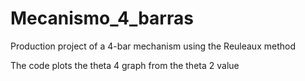 # Mecanismo_4_barras
Production project of a 4-bar mechanism using the Reuleaux method

The code plots the theta 4 graph from the theta 2 value
